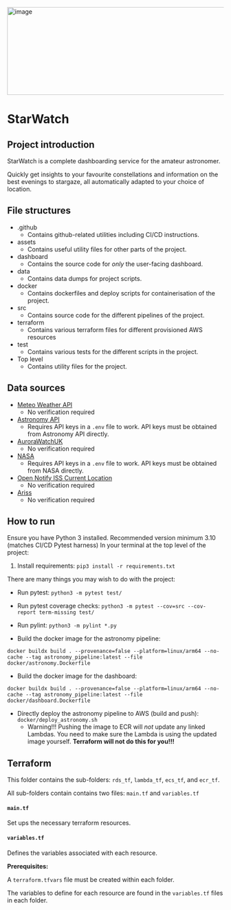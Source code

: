 <img width="1060" height="204" alt="image" src="https://github.com/user-attachments/assets/16495107-028c-407a-8a8f-3b1c23630f15" />

# StarWatch
## Project introduction
StarWatch is a complete dashboarding service for the amateur astronomer.

Quickly get insights to your favourite constellations and information on the best evenings to stargaze, all automatically adapted to your choice of location.

## File structures
- .github
    - Contains github-related utilities including CI/CD instructions.
- assets
    - Contains useful utility files for other parts of the project.
- dashboard
    - Contains the source code for *only* the user-facing dashboard.
- data
    - Contains data dumps for project scripts.
- docker
    - Contains dockerfiles and deploy scripts for containerisation of the project.
- src
    - Contains source code for the different pipelines of the project.
- terraform
    - Contains various terraform files for different provisioned AWS resources
- test
    - Contains various tests for the different scripts in the project.
- Top level
    - Contains utility files for the project.

## Data sources
- [Meteo Weather API](https://open-meteo.com/en/docs)
    - No verification required
- [Astronomy API](https://astronomyapi.com/)
    - Requires API keys in a `.env` file to work. API keys must be obtained from Astronomy API directly.
- [AuroraWatchUK](https://aurorawatch.lancs.ac.uk/api-info/0.2/)
    - No verification required
- [NASA](https://api.nasa.gov/)
    - Requires API keys in a `.env` file to work. API keys must be obtained from NASA directly.
- [Open Notify ISS Current Location](http://open-notify.org/Open-Notify-API/ISS-Location-Now/)
    - No verification required
- [Ariss](https://live.ariss.org/iss.txt)
    - No verification required

## How to run
Ensure you have Python 3 installed. Recommended version minimum 3.10 (matches CI/CD Pytest harness)
In your terminal at the top level of the project:
1. Install requirements: `pip3 install -r requirements.txt`

There are many things you may wish to do with the project:
- Run pytest: `python3 -m pytest test/`
- Run pytest coverage checks: `python3 -m pytest --cov=src --cov-report term-missing test/`
- Run pylint: `python3 -m pylint *.py`

- Build the docker image for the astronomy pipeline:
```
docker buildx build . --provenance=false --platform=linux/arm64 --no-cache --tag astronomy_pipeline:latest --file docker/astronomy.Dockerfile
```
- Build the docker image for the dashboard:
```
docker buildx build . --provenance=false --platform=linux/arm64 --no-cache --tag astronomy_pipeline:latest --file docker/dashboard.Dockerfile
```
- Directly deploy the astronomy pipeline to AWS (build and push): `docker/deploy_astronomy.sh`
    - Warning!!! Pushing the image to ECR will *not* update any linked Lambdas. You need to make sure the Lambda is using the updated image yourself. **Terraform will not do this for you!!!**

## Terraform
This folder contains the sub-folders: `rds_tf`, `lambda_tf`, `ecs_tf`, and `ecr_tf`.

All sub-folders contain contains two files: `main.tf` and `variables.tf`

#### `main.tf`
Set ups the necessary terraform resources.

#### `variables.tf`
Defines the variables associated with each resource.

**Prerequisites:**

A `terraform.tfvars` file must be created within each folder. 

The variables to define for each resource are found in the `variables.tf` files in each folder.

